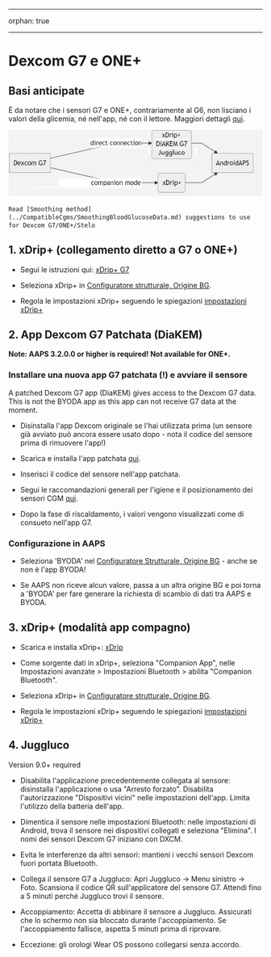- - -
orphan: true
- - -

# Dexcom G7 e ONE+


## Basi anticipate

È da notare che i sensori G7 e ONE+, contrariamente al G6, non lisciano i valori della glicemia, né nell'app, né con il lettore. Maggiori dettagli [qui](https://www.dexcom.com/en-us/faqs/why-does-past-cgm-data-look-different-from-past-data-on-receiver-and-follow-app).

![G7 inglese](../images/6fe30b84-227a-4bae-a9a5-527cee341dbf.png)

```{admonition} Smoothing method 
Read [Smoothing method](../CompatibleCgms/SmoothingBloodGlucoseData.md) suggestions to use for Dexcom G7/ONE+/Stelo
```

## 1. xDrip+ (collegamento diretto a G7 o ONE+)

- Segui le istruzioni qui: [xDrip+ G7](https://navid200.github.io/xDrip/docs/Dexcom/G7.html)
- Seleziona xDrip+ in [Configuratore strutturale, Origine BG](#Config-Builder-bg-source).

- Regola le impostazioni xDrip+ seguendo le spiegazioni [impostazioni xDrip+](../CompatibleCgms/xDrip.md)

## 2.  App Dexcom G7 Patchata (DiaKEM)

**Note: AAPS 3.2.0.0 or higher is required! Not available for ONE+.**

### Installare una nuova app G7 patchata (!) e avviare il sensore

A patched Dexcom G7 app (DiaKEM) gives access to the Dexcom G7 data. This is not the BYODA app as this app can not receive G7 data at the moment.

- Disinstalla l'app Dexcom originale se l'hai utilizzata prima (un sensore già avviato può ancora essere usato dopo - nota il codice del sensore prima di rimuovere l'app!)

- Scarica e installa l'app patchata [qui](https://github.com/authorgambel/g7/releases).

- Inserisci il codice del sensore nell'app patchata.

- Segui le raccomandazioni generali per l'igiene e il posizionamento dei sensori CGM [qui](../CompatibleCgms/GeneralCGMRecommendation.md).

- Dopo la fase di riscaldamento, i valori vengono visualizzati come di consueto nell'app G7.

### Configurazione in AAPS

- Seleziona 'BYODA' nel [Configuratore Strutturale, Origine BG](#Config-Builder-bg-source) - anche se non è l'app BYODA!

- Se AAPS non riceve alcun valore, passa a un altra origine BG e poi torna a 'BYODA' per fare generare la richiesta di scambio di dati tra AAPS e BYODA.

## 3. xDrip+ (modalità app compagno)

-   Scarica e installa xDrip+: [xDrip](https://github.com/NightscoutFoundation/xDrip)
- Come sorgente dati in xDrip+, seleziona "Companion App", nelle Impostazioni avanzate > Impostazioni Bluetooth > abilita "Companion Bluetooth".
-   Seleziona xDrip+ in [Configuratore strutturale, Origine BG](#Config-Builder-bg-source).

-   Regola le impostazioni xDrip+ seguendo le spiegazioni [impostazioni xDrip+](../CompatibleCgms/xDrip.md)

## 4. Juggluco

Version 9.0+ required

- Disabilita l'applicazione precedentemente collegata al sensore: disinstalla l'applicazione o usa "Arresto forzato". Disabilita l'autorizzazione "Dispositivi vicini" nelle impostazioni dell'app. Limita l'utilizzo della batteria dell'app.

- Dimentica il sensore nelle impostazioni Bluetooth: nelle impostazioni di Android, trova il sensore nei dispositivi collegati e seleziona "Elimina". I nomi dei sensori Dexcom G7 iniziano con DXCM.

- Evita le interferenze da altri sensori: mantieni i vecchi sensori Dexcom fuori portata Bluetooth.

- Collega il sensore G7 a Juggluco: Apri Juggluco → Menu sinistro → Foto. Scansiona il codice QR sull'applicatore del sensore G7. Attendi fino a 5 minuti perché Juggluco trovi il sensore.

- Accoppiamento: Accetta di abbinare il sensore a Juggluco. Assicurati che lo schermo non sia bloccato durante l'accoppiamento. Se l'accoppiamento fallisce, aspetta 5 minuti prima di riprovare.

- Eccezione: gli orologi Wear OS possono collegarsi senza accordo.
